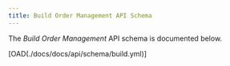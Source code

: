 ```yaml
---
title: Build Order Management API Schema
---
```


The *Build Order Management* API schema is documented below.

[OAD(./docs/docs/api/schema/build.yml)]
